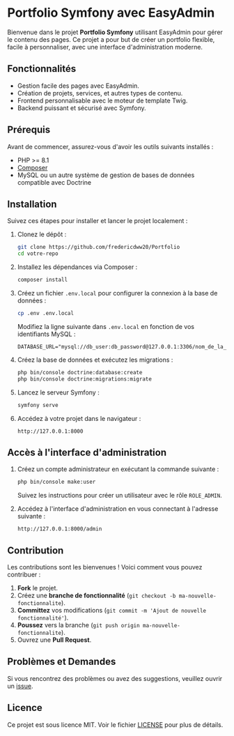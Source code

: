 
# Portfolio Symfony avec EasyAdmin

Bienvenue dans le projet **Portfolio Symfony** utilisant EasyAdmin pour gérer le contenu des pages. Ce projet a pour but de créer un portfolio flexible, facile à personnaliser, avec une interface d'administration moderne.

## Fonctionnalités

- Gestion facile des pages avec EasyAdmin.
- Création de projets, services, et autres types de contenu.
- Frontend personnalisable avec le moteur de template Twig.
- Backend puissant et sécurisé avec Symfony.

## Prérequis

Avant de commencer, assurez-vous d'avoir les outils suivants installés :

- PHP >= 8.1
- [Composer](https://getcomposer.org/)
- MySQL ou un autre système de gestion de bases de données compatible avec Doctrine

## Installation

Suivez ces étapes pour installer et lancer le projet localement :

1. Clonez le dépôt :
   ```bash
   git clone https://github.com/fredericdww20/Portfolio
   cd votre-repo
   ```

2. Installez les dépendances via Composer :
   ```bash
   composer install
   ```

3. Créez un fichier `.env.local` pour configurer la connexion à la base de données :
   ```bash
   cp .env .env.local
   ```

   Modifiez la ligne suivante dans `.env.local` en fonction de vos identifiants MySQL :
   ```
   DATABASE_URL="mysql://db_user:db_password@127.0.0.1:3306/nom_de_la_base_de_donnees"
   ```

4. Créez la base de données et exécutez les migrations :
   ```bash
   php bin/console doctrine:database:create
   php bin/console doctrine:migrations:migrate
   ```

5. Lancez le serveur Symfony :
   ```bash
   symfony serve
   ```

6. Accédez à votre projet dans le navigateur :
   ```
   http://127.0.0.1:8000
   ```

## Accès à l'interface d'administration

1. Créez un compte administrateur en exécutant la commande suivante :
   ```bash
   php bin/console make:user
   ```

   Suivez les instructions pour créer un utilisateur avec le rôle `ROLE_ADMIN`.

2. Accédez à l'interface d'administration en vous connectant à l'adresse suivante :
   ```
   http://127.0.0.1:8000/admin
   ```

## Contribution

Les contributions sont les bienvenues ! Voici comment vous pouvez contribuer :

1. **Fork** le projet.
2. Créez une **branche de fonctionnalité** (`git checkout -b ma-nouvelle-fonctionnalite`).
3. **Committez** vos modifications (`git commit -m 'Ajout de nouvelle fonctionnalité'`).
4. **Poussez** vers la branche (`git push origin ma-nouvelle-fonctionnalite`).
5. Ouvrez une **Pull Request**.

## Problèmes et Demandes

Si vous rencontrez des problèmes ou avez des suggestions, veuillez ouvrir un [issue](https://github.com/votre-utilisateur/votre-repo/issues).

## Licence

Ce projet est sous licence MIT. Voir le fichier [LICENSE](LICENSE) pour plus de détails.
```
